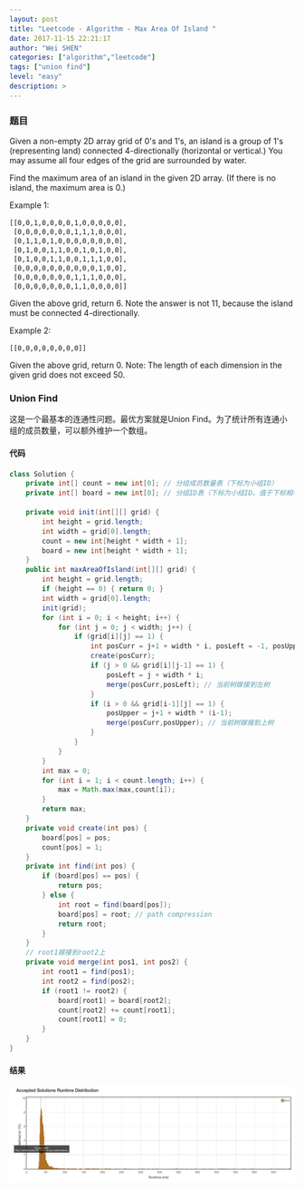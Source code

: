 ```yaml
---
layout: post
title: "Leetcode - Algorithm - Max Area Of Island "
date: 2017-11-15 22:21:17
author: "Wei SHEN"
categories: ["algorithm","leetcode"]
tags: ["union find"]
level: "easy"
description: >
---
```


### 题目
Given a non-empty 2D array grid of 0's and 1's, an island is a group of 1's (representing land) connected 4-directionally (horizontal or vertical.) You may assume all four edges of the grid are surrounded by water.

Find the maximum area of an island in the given 2D array. (If there is no island, the maximum area is 0.)

Example 1:
```
[[0,0,1,0,0,0,0,1,0,0,0,0,0],
 [0,0,0,0,0,0,0,1,1,1,0,0,0],
 [0,1,1,0,1,0,0,0,0,0,0,0,0],
 [0,1,0,0,1,1,0,0,1,0,1,0,0],
 [0,1,0,0,1,1,0,0,1,1,1,0,0],
 [0,0,0,0,0,0,0,0,0,0,1,0,0],
 [0,0,0,0,0,0,0,1,1,1,0,0,0],
 [0,0,0,0,0,0,0,1,1,0,0,0,0]]
```

Given the above grid, return 6. Note the answer is not 11, because the island must be connected 4-directionally.

Example 2:
```
[[0,0,0,0,0,0,0,0]]
```
Given the above grid, return 0.
Note: The length of each dimension in the given grid does not exceed 50.


### Union Find
这是一个最基本的连通性问题。最优方案就是Union Find。为了统计所有连通小组的成员数量，可以额外维护一个数组。

#### 代码
```java
class Solution {
    private int[] count = new int[0]; // 分组成员数量表（下标为小组ID）
    private int[] board = new int[0]; // 分组ID表（下标为小组ID，值于下标相等的点为根节点）

    private void init(int[][] grid) {
        int height = grid.length;
        int width = grid[0].length;
        count = new int[height * width + 1];
        board = new int[height * width + 1];
    }
    public int maxAreaOfIsland(int[][] grid) {
        int height = grid.length;
        if (height == 0) { return 0; }
        int width = grid[0].length;
        init(grid);
        for (int i = 0; i < height; i++) {
            for (int j = 0; j < width; j++) {
                if (grid[i][j] == 1) {
                    int posCurr = j+1 + width * i, posLeft = -1, posUpper = -1;
                    create(posCurr);
                    if (j > 0 && grid[i][j-1] == 1) {
                        posLeft = j + width * i;
                        merge(posCurr,posLeft); // 当前树嫁接到左树
                    }
                    if (i > 0 && grid[i-1][j] == 1) {
                        posUpper = j+1 + width * (i-1);
                        merge(posCurr,posUpper); // 当前树嫁接到上树
                    }
                }
            }
        }
        int max = 0;
        for (int i = 1; i < count.length; i++) {
            max = Math.max(max,count[i]);
        }
        return max;
    }
    private void create(int pos) {
        board[pos] = pos;
        count[pos] = 1;
    }
    private int find(int pos) {
        if (board[pos] == pos) {
            return pos;
        } else {
            int root = find(board[pos]);
            board[pos] = root; // path compression
            return root;
        }
    }
    // root1嫁接到root2上
    private void merge(int pos1, int pos2) {
        int root1 = find(pos1);
        int root2 = find(pos2);
        if (root1 != root2) {
            board[root1] = board[root2];
            count[root2] += count[root1];
            count[root1] = 0;
        }
    }
}
```

#### 结果
![max-area-of-island-1](/images/leetcode/max-area-of-island-1.png)

